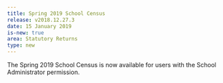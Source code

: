 ```yaml
---
title: Spring 2019 School Census
release: v2018.12.27.3
date: 15 January 2019
is-new: true
area: Statutory Returns
type: new
---
```


The Spring 2019 School Census is now available for users with the School Administrator permission.
